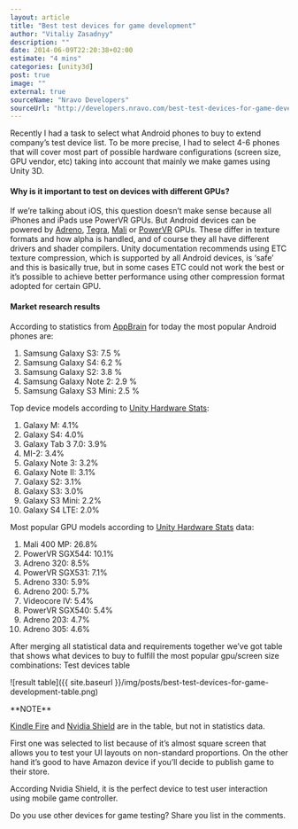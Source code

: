 ```yaml
---
layout: article
title: "Best test devices for game development"
author: "Vitaliy Zasadnyy"
description: ""
date: 2014-06-09T22:20:38+02:00
estimate: "4 mins"
categories: [unity3d]
post: true
image: ""
external: true
sourceName: "Nravo Developers"
sourceUrl: "http://developers.nravo.com/best-test-devices-for-game-development"
---
```


Recently I had a task to select what Android phones to buy to extend company’s test device list. To be more precise, I had to select 4-6 phones that will cover most part of possible hardware configurations (screen size, GPU vendor, etc) taking into account that mainly we make games using Unity 3D.


#### Why is it important to test on devices with different GPUs?

If we’re talking about iOS, this question doesn’t make sense because all iPhones and iPads use PowerVR GPUs. But Android devices can be powered by [Adreno][adreno], [Tegra][tegra], [Mali][mali] or [PowerVR][povervr] GPUs. These differ in texture formats and how alpha is handled, and of course they all have different drivers and shader compilers. Unity documentation recommends using ETC texture compression, which is supported by all Android devices, is ‘safe’ and this is basically true, but in some cases ETC could not work the best or it’s possible to achieve better performance using other compression format adopted for certain GPU.


#### Market research results

According to statistics from [AppBrain][appbrain] for today the most popular Android phones are:

1. Samsung Galaxy S3: 7.5 %
2. Samsung Galaxy S4: 6.2 %
3. Samsung Galaxy S2: 3.8 %
4. Samsung Galaxy Note 2: 2.9 %
5. Samsung Galaxy S3 Mini: 2.5 %


Top device models according to [Unity Hardware Stats][unity-stats]:

1. Galaxy M: 4.1%
2. Galaxy S4: 4.0%
3. Galaxy Tab 3 7.0: 3.9%
4. MI-2: 3.4%
5. Galaxy Note 3: 3.2%
6. Galaxy Note II: 3.1%
7. Galaxy S2: 3.1%
8. Galaxy S3: 3.0%
9. Galaxy S3 Mini: 2.2%
10. Galaxy S4 LTE: 2.0%


Most popular GPU models according to [Unity Hardware Stats][unity-stats] data:

1. Mali 400 MP: 26.8%
2. PowerVR SGX544: 10.1%
3. Adreno 320: 8.5%
4. PowerVR SGX531: 7.1%
5. Adreno 330: 5.9%
6. Adreno 200: 5.7%
7. Videocore IV: 5.4%
8. PowerVR SGX540: 5.4%
9. Adreno 203: 4.7%
10. Adreno 305: 4.6%

After merging all statistical data and requirements together we’ve got table that shows what devices to buy to fulfill the most popular gpu/screen size combinations:
Test devices table

![result table]({{ site.baseurl }}/img/posts/best-test-devices-for-game-development-table.png)

<div markdown="1" class="note">
**NOTE**

[Kindle Fire][kindle] and [Nvidia Shield][shield] are in the table, but not in statistics data.

 First one was selected to list because of it’s almost square screen that allows you to test your UI layouts on non-standard proportions. On the other hand it’s good to have Amazon device if you’ll decide to publish game to their store.

 According Nvidia Shield, it is the perfect device to test user interaction using mobile game controller.
</div>


Do you use other devices for game testing? Share you list in the comments.


[adreno]: http://en.wikipedia.org/wiki/Imageon
[tegra]: http://en.wikipedia.org/wiki/Tegra
[mali]: http://en.wikipedia.org/wiki/Mali_(GPU)
[povervr]: http://en.wikipedia.org/wiki/PowerVR
[appbrain]: http://www.appbrain.com/stats/stats-index
[unity-stats]: http://stats.unity3d.com/mobile/device-android.html
[kindle]: http://www.amazon.com/kindle-fire-hdx-student-gaming-tablet/dp/B00BWYQ9YE
[shield]: http://shield.nvidia.com/

